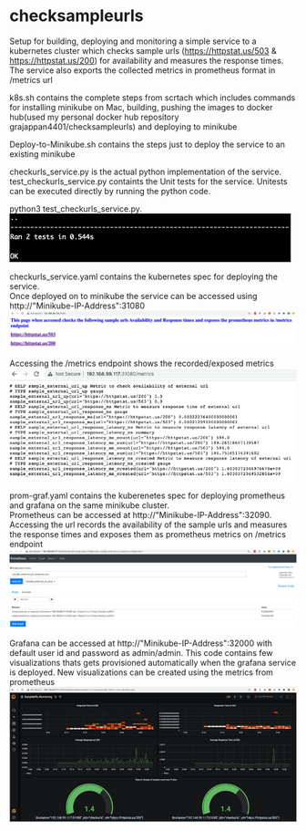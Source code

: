 # checksampleurls
Setup for building, deploying and monitoring a simple service to a kubernetes cluster which checks sample urls (https://httpstat.us/503 & https://httpstat.us/200) for availability and measures the response times. The service also exports the collected metrics in prometheus format in /metrics url

k8s.sh contains the complete steps from scrtach which includes commands for installing minikube on Mac, building, pushing the images to docker hub(used my personal docker hub repository grajappan4401/checksampleurls) and deploying to minikube 

Deploy-to-Minikube.sh contains the steps just to deploy the service to an existing minikube

checkurls_service.py is the actual python implementation of the service.  
test_checkurls_service.py containts the Unit tests for the service. Unitests can be executed directly by running the python code.  

python3 test_checkurls_service.py.   
![Image of service](unittest-screenshot.png)

checkurls_service.yaml contains the kubernetes spec for deploying the service.   
Once deployed on to minikube the service can be accessed using http://"Minikube-IP-Address":31080
![Image of service](homepage-screenshot.png)

Accessing the /metrics endpoint shows the recorded/exposed metrics
![Image of metrics](metrics-screenshot.png)

prom-graf.yaml contains the kuberenetes spec for deploying prometheus and grafana on the same minikube cluster.  
Prometheus can be accessed at http://"Minikube-IP-Address":32090.  
Accessing the url records the availability of the sample urls and measures the response times and exposes them as prometheus metrics on /metrics endpoint
![Image of prometheys](prometheus-screenshot.png)

Grafana can be accessed at http://"Minikube-IP-Address":32000 with default user id and password as admin/admin. This code contains few visualizations thats gets provisioned automatically when the grafana service is deployed. New visualizations can be created using the metrics from prometheus
![Image of grafana](grafana-screenshot.png)


